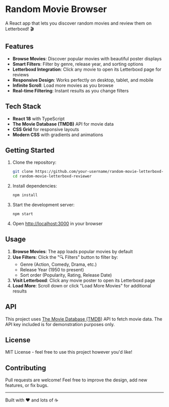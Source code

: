 # Random Movie Browser

A React app that lets you discover random movies and review them on Letterboxd! 🎬

## Features

- **Browse Movies**: Discover popular movies with beautiful poster displays
- **Smart Filters**: Filter by genre, release year, and sorting options
- **Letterboxd Integration**: Click any movie to open its Letterboxd page for reviews
- **Responsive Design**: Works perfectly on desktop, tablet, and mobile
- **Infinite Scroll**: Load more movies as you browse
- **Real-time Filtering**: Instant results as you change filters

## Tech Stack

- **React 18** with TypeScript
- **The Movie Database (TMDB)** API for movie data
- **CSS Grid** for responsive layouts
- **Modern CSS** with gradients and animations

## Getting Started

1. Clone the repository:
   ```bash
   git clone https://github.com/your-username/random-movie-letterboxd-reviewer.git
   cd random-movie-letterboxd-reviewer
   ```

2. Install dependencies:
   ```bash
   npm install
   ```

3. Start the development server:
   ```bash
   npm start
   ```

4. Open [http://localhost:3000](http://localhost:3000) in your browser

## Usage

1. **Browse Movies**: The app loads popular movies by default
2. **Use Filters**: Click the "🔍 Filters" button to filter by:
   - Genre (Action, Comedy, Drama, etc.)
   - Release Year (1950 to present)
   - Sort order (Popularity, Rating, Release Date)
3. **Visit Letterboxd**: Click any movie poster to open its Letterboxd page
4. **Load More**: Scroll down or click "Load More Movies" for additional results

## API

This project uses [The Movie Database (TMDB)](https://www.themoviedb.org/) API to fetch movie data. The API key included is for demonstration purposes only.

## License

MIT License - feel free to use this project however you'd like!

## Contributing

Pull requests are welcome! Feel free to improve the design, add new features, or fix bugs.

---

Built with ❤️ and lots of ☕